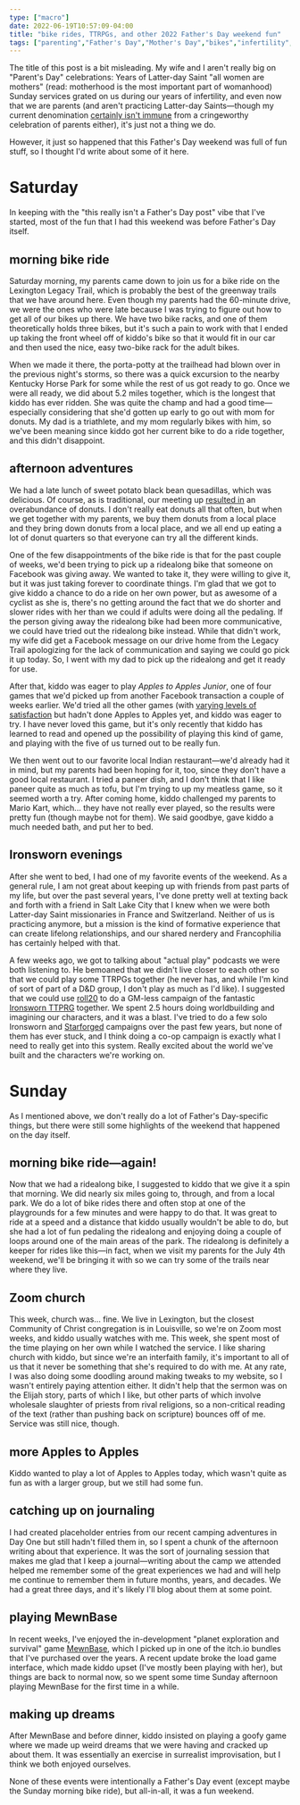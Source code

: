 ```yaml
---
type: ["macro"]
date: 2022-06-19T10:57:09-04:00
title: "bike rides, TTRPGs, and other 2022 Father's Day weekend fun"
tags: ["parenting","Father's Day","Mother's Day","bikes","infertility","Mormonism","Legacy Trail","video games","Mewnbase","Latter-day Saint missionaries","roll20","TTRPGs","Ironsworn","podcasts","Lexington","Community of Christ","Reunion","Reunion 2022","journaling","Day One","itch.io","MewnBase"]
---
```


The title of this post is a bit misleading. My wife and I aren't really big on "Parent's Day" celebrations: Years of Latter-day Saint "all women are mothers" (read: motherhood is the most important part of womanhood) Sunday services grated on us during our years of infertility, and even now that we are parents (and aren't practicing Latter-day Saints—though my current denomination [certainly isn't immune](https://spencergreenhalgh.com/communities/2019-05-12-today-i/) from a cringeworthy celebration of parents either), it's just not a thing we do.

However, it just so happened that this Father's Day weekend was full of fun stuff, so I thought I'd write about some of it here.

# Saturday

In keeping with the "this really isn't a Father's Day post" vibe that I've started, most of the fun that I had this weekend was before Father's Day itself.

## morning bike ride

Saturday morning, my parents came down to join us for a bike ride on the Lexington Legacy Trail, which is probably the best of the greenway trails that we have around here. Even though my parents had the 60-minute drive, we were the ones who were late because I was trying to figure out how to get all of our bikes up there. We have two bike racks, and one of them theoretically holds three bikes, but it's such a pain to work with that I ended up taking the front wheel off of kiddo's bike so that it would fit in our car and then used the nice, easy two-bike rack for the adult bikes.

When we made it there, the porta-potty at the trailhead had blown over in the previous night's storms, so there was a quick excursion to the nearby Kentucky Horse Park for some while the rest of us got ready to go. Once we were all ready, we did about 5.2 miles together, which is the longest that kiddo has ever ridden. She was quite the champ and had a good time—especially considering that she'd gotten up early to go out with mom for donuts. My dad is a triathlete, and my mom regularly bikes with him, so we've been meaning since kiddo got her current bike to do a ride together, and this didn't disappoint. 

## afternoon adventures

We had a late lunch of sweet potato black bean quesadillas, which was delicious. Of course, as is traditional, our meeting up [resulted in](https://spencergreenhalgh.com/relationships/2022-06-18-whenever-my/) an overabundance of donuts. I don't really eat donuts all that often, but when we get together with my parents, we buy them donuts from a local place and they bring down donuts from a local place, and we all end up eating a lot of donut quarters so that everyone can try all the different kinds.

One of the few disappointments of the bike ride is that for the past couple of weeks, we'd been trying to pick up a ridealong bike that someone on Facebook was giving away. We wanted to take it, they were willing to give it, but it was just taking forever to coordinate things. I'm glad that we got to give kiddo a chance to do a ride on her own power, but as awesome of a cyclist as she is, there's no getting around the fact that we do shorter and slower rides with her than we could if adults were doing all the pedaling. If the person giving away the ridealong bike had been more communicative, we could have tried out the ridealong bike instead. While that didn't work, my wife did get a Facebook message on our drive home from the Legacy Trail apologizing for the lack of communication and saying we could go pick it up today. So, I went with my dad to pick up the ridealong and get it ready for use. 

After that, kiddo was eager to play *Apples to Apples Junior*, one of four games that we'd picked up from another Facebook transaction a couple of weeks earlier. We'd tried all the other games (with [varying levels of satisfaction](https://spencergreenhalgh.com/relationships/2022-06-07-were-building/) but hadn't done Apples to Apples yet, and kiddo was eager to try. I have never loved this game, but it's only recently that kiddo has learned to read and opened up the possibility of playing this kind of game, and playing with the five of us turned out to be really fun.

We then went out to our favorite local Indian restaurant—we'd already had it in mind, but my parents had been hoping for it, too, since they don't have a good local restaurant. I tried a paneer dish, and I don't think that I like paneer quite as much as tofu, but I'm trying to up my meatless game, so it seemed worth a try. After coming home, kiddo challenged my parents to Mario Kart, which... they have not really ever played, so the results were pretty fun (though maybe not for them). We said goodbye, gave kiddo a much needed bath, and put her to bed. 

## Ironsworn evenings

After she went to bed, I had one of my favorite events of the weekend. As a general rule, I am not great about keeping up with friends from past parts of my life, but over the past several years, I've done pretty well at texting back and forth with a friend in Salt Lake City that I knew when we were both Latter-day Saint missionaries in France and Switzerland. Neither of us is practicing anymore, but a mission is the kind of formative experience that can create lifelong relationships, and our shared nerdery and Francophilia has certainly helped with that. 

A few weeks ago, we got to talking about "actual play" podcasts we were both listening to. He bemoaned that we didn't live closer to each other so that we could play some TTRPGs together (he never has, and while I'm kind of sort of part of a D&D group, I don't play as much as I'd like). I suggested that we could use [roll20](https://roll20.net/) to do a GM-less campaign of the fantastic [Ironsworn TTPRG](https://www.ironswornrpg.com/) together. We spent 2.5 hours doing worldbuilding and imagining our characters, and it was a blast. I've tried to do a few solo Ironsworn and [Starforged](https://www.ironswornrpg.com/product-ironsworn-starforged) campaigns over the past few years, but none of them has ever stuck, and I think doing a co-op campaign is exactly what I need to really get into this system. Really excited about the world we've built and the characters we're working on. 

# Sunday

As I mentioned above, we don't really do a lot of Father's Day-specific things, but there were still some highlights of the weekend that happened on the day itself.

## morning bike ride—again!

Now that we had a ridealong bike, I suggested to kiddo that we give it a spin that morning. We did nearly six miles going to, through, and from a local park. We do a lot of bike rides there and often stop at one of the playgrounds for a few minutes and were happy to do that. It was great to ride at a speed and a distance that kiddo usually wouldn't be able to do, but she had a lot of fun pedaling the ridealong and enjoying doing a couple of loops around one of the main areas of the park. The ridealong is definitely a keeper for rides like this—in fact, when we visit my parents for the July 4th weekend, we'll be bringing it with so we can try some of the trails near where they live. 

## Zoom church

This week, church was... fine. We live in Lexington, but the closest Community of Christ congregation is in Louisville, so we're on Zoom most weeks, and kiddo usually watches with me. This week, she spent most of the time playing on her own while I watched the service. I like sharing church with kiddo, but since we're an interfaith family, it's important to all of us that it never be something that she's required to do with me. At any rate, I was also doing some doodling around making tweaks to my website, so I wasn't entirely paying attention either. It didn't help that the sermon was on the Elijah story, parts of which I like, but other parts of which involve wholesale slaughter of priests from rival religions, so a non-critical reading of the text (rather than pushing back on scripture) bounces off of me. Service was still nice, though.

## more Apples to Apples

Kiddo wanted to play a lot of Apples to Apples today, which wasn't quite as fun as with a larger group, but we still had some fun. 

## catching up on journaling

I had created placeholder entries from our recent camping adventures in Day One but still hadn't filled them in, so I spent a chunk of the afternoon writing about that experience. It was the sort of journaling session that makes me glad that I keep a journal—writing about the camp we attended helped me remember some of the great experiences we had and will help me continue to remember them in future months, years, and decades. We had a great three days, and it's likely I'll blog about them at some point. 

## playing MewnBase

In recent weeks, I've enjoyed the in-development "planet exploration and survival" game [MewnBase](https://cairn4.itch.io/mewnbase), which I picked up in one of the itch.io bundles that I've purchased over the years. A recent update broke the load game interface, which made kiddo upset (I've mostly been playing with her), but things are back to normal now, so we spent some time Sunday afternoon playing MewnBase for the first time in a while.

## making up dreams

After MewnBase and before dinner, kiddo insisted on playing a goofy game where we made up weird dreams that we were having and cracked up about them. It was essentially an exercise in surrealist improvisation, but I think we both enjoyed ourselves. 

None of these events were intentionally a Father's Day event (except maybe the Sunday morning bike ride), but all-in-all, it was a fun weekend.
